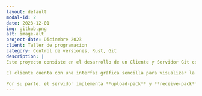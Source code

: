 ```yaml
---
layout: default
modal-id: 2
date: 2023-12-01
img: github.png
alt: image-alt
project-date: Diciembre 2023
client: Taller de programacion
category: Control de versiones, Rust, Git
description: |
Este proyecto consiste en el desarrollo de un Cliente y Servidor Git con funcionalidades acotadas, implementado en Rust. Su objetivo principal es replicar operaciones básicas de Git, como clonar repositorios, realizar commits, manejar ramas y sincronizar cambios con un servidor propio que respete el protocolo Git Transport.

El cliente cuenta con una interfaz gráfica sencilla para visualizar la historia de commits y gestionar ramas. Además, permite la configuración mediante un archivo similar a "gitconfig" y mantiene un log de operaciones realizadas.

Por su parte, el servidor implementa **upload-pack** y **receive-pack**, asegurando la comunicación con el cliente. Se diseñó para soportar múltiples conexiones simultáneas usando threads, evitando bloqueos en la atención de solicitudes. En caso de conflictos entre cambios de distintos clientes, se siguen los estándares de Git para su resolución.
---
```

